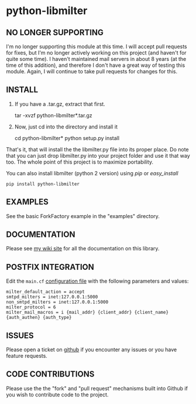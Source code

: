 # python-libmilter #

## NO LONGER SUPPORTING
I'm no longer supporting this module at this time.  I will accept pull requests for fixes, but I'm no longer actively working on this project (and haven't for quite some time).  I haven't maintained mail servers in about 8 years (at the time of this addition), and therefore I don't have a great way of testing this module.  Again, I will continue to take pull requests for changes for this.

## INSTALL ##

1. If you have a .tar.gz, extract that first.

    tar -xvzf python-libmilter*.tar.gz

2. Now, just cd into the directory and install it

    cd python-libmilter*
    python setup.py install

That's it, that will install the the libmilter.py file into its proper place.
Do note that you can just drop libmilter.py into your project folder and use it that way too.  The whole point of this project is to maximize portability.

You can also install libmilter (python 2 version) using *pip* or *easy_install*

    pip install python-libmilter

## EXAMPLES ##
See the basic ForkFactory example in the "examples" directory.

## DOCUMENTATION ##

Please see [my wiki site](http://stuffivelearned.org/doku.php?id=programming:python:python-libmilter) for all the documentation on this library.

## POSTFIX INTEGRATION ##

Edit the `main.cf` [configuration file](https://www.postfix.org/postconf.5.html) with the following parameters and values:

```
milter_default_action = accept
smtpd_milters = inet:127.0.0.1:5000
non_smtpd_milters = inet:127.0.0.1:5000
milter_protocol = 6
milter_mail_macros = i {mail_addr} {client_addr} {client_name} {auth_authen} {auth_type}
```

## ISSUES ##
Please open a ticket on [github](https://github.com/crustymonkey/python-libmilter) if you encounter any issues or you have feature requests.

## CODE CONTRIBUTIONS ##
Please use the the "fork" and "pull request" mechanisms built into Github if
you wish to contribute code to the project.
